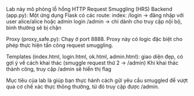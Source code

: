 Lab này mô phỏng lỗ hổng HTTP Request Smuggling (HRS)
Backend (app.py): Một ứng dụng Flask có các route:
    index:
    /login → đăng nhập với user alice/alice hoặc admin
    login
    /admin → chỉ dành cho truy cập nội bộ, bình thường sẽ bị chặn

Proxy (proxy_safe.py): Chạy ở port 8888. Proxy này có logic đặc biệt cho phép thực hiện tấn công request smuggling.

Templates (index.html, login.html, ok.html, admin.html): giao diện đẹp, có gợi ý về cách khai thác (smuggle request thứ 2 → /admin)
Khi khai thác thành công, truy cập /admin sẽ hiển thị flag

Mục tiêu của lab là giúp bạn thực hành cách gửi yêu cầu smuggled để vượt qua cơ chế xác thực thông thường, từ đó truy cập được /admin.
